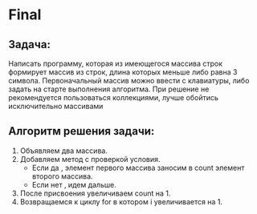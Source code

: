 # Final

## Задача: 

Написать программу, которая из имеющегося массива строк формирует массив из строк, длина которых меньше либо равна 3 символа. Первоначальный массив можно ввести с клавиатуры, либо задать на старте выполнения алгоритма. При решение не рекомендуется пользоваться коллекциями, лучше обойтись исключительно массивами

## Алгоритм решения задачи:
1. Объявляем два массива.
2. Добавляем метод с проверкой условия. 
    * Если да , элемент первого массива заносим в count элемент второго массива.
    * Если нет , идем дальше.
3. После присвоения увеличиваем count на 1.
4. Возвращаемся к циклу for в котором i увеличивается на 1. 